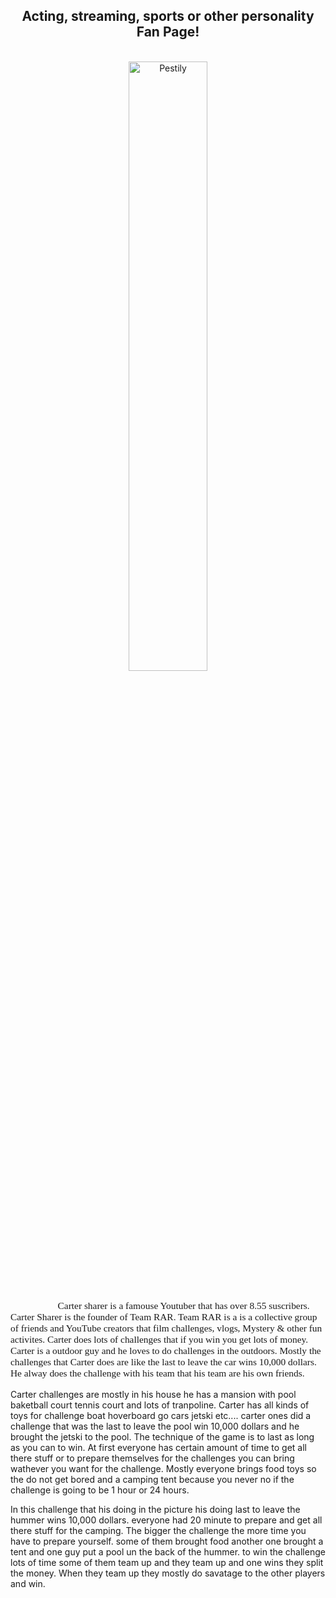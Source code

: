 <h2 align="center" > Acting, streaming, sports or other personality Fan Page!</h2>

<br>

<div align="center">
    <img    src="https://i.ytimg.com/vi/i4B_jDWFegk/maxresdefault.jpg"
            title="Pestily"
            width="50%"
            height="50%" 
            />
</div>

<br>
<p style = "text-indent: 2cm; font-family: Comic Sans MS; font-size:110%">
       Carter sharer is a famouse Youtuber that has over 8.55 suscribers. Carter Sharer is the founder of Team RAR. Team RAR is a is a collective group of friends and YouTube creators that film challenges, vlogs, Mystery & other fun activites. Carter does lots of challenges that if you win you get lots of money. Carter is a outdoor guy and he loves to do challenges in the outdoors. Mostly the challenges that Carter does are like the last to leave the car wins 10,000 dollars. He alway does the challenge with his team that his team are his own friends. 
  
  Carter challenges are mostly in his house he has a mansion with pool baketball court tennis court and lots of tranpoline. Carter has all kinds of toys for challenge boat hoverboard go cars jetski etc.... carter ones did a challenge that was the last to leave the pool win 10,000 dollars and he brought the jetski to the pool. The technique of the game is to last as long as you can to win. At first everyone has certain amount of time to get all there stuff or to prepare themselves for the challenges you can bring wathever you want for the challenge. Mostly everyone brings food toys so the do not get bored and a camping tent because you never no if the challenge is going to be 1 hour or 24 hours.
  
  In this challenge that his doing in the picture his doing last to leave the hummer wins 10,000 dollars. everyone had 20 minute to prepare and get all there stuff for the camping. The bigger the challenge the more time you have to prepare yourself. some of them brought food another one brought a tent and one guy put a pool un the back of the hummer. to win the challenge lots of time some of them team up and they team up and one wins they split the money. When they team up they mostly do savatage to the other players and win.
</p>
